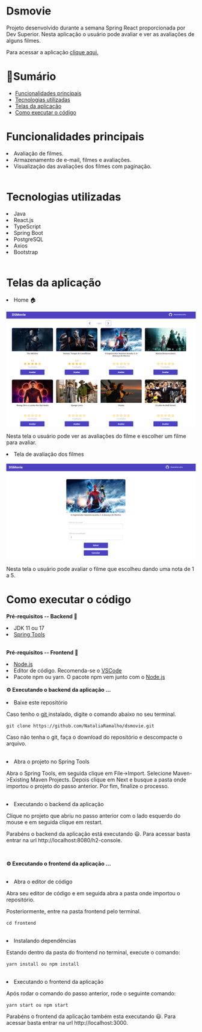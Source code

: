 # Dsmovie
Projeto desenvolvido durante a semana Spring React proporcionada por Dev Superior. Nesta aplicação o usuário pode avaliar e ver as avaliações de alguns filmes.
<p> Para acessar a aplicação <a href="https://dsmovie-java.netlify.app">clique aqui.</a> </p>


:mag_right:Sumário
=================
<!--ts-->
   * [Funcionalidades principais](#Funcionalidades-principais )
   * [Tecnologias utilizadas](#tecnologias-utilizadas)
   * [Telas da aplicação](#Telas-da-aplicação)
   * [Como executar o código](#como-executar-o-código)
<!--te-->

 # Funcionalidades principais 
<li> Avaliação de filmes. </li>
<li> Armazenamento de e-mail, filmes e avaliações. </li>
<li> Visualização das avaliações dos filmes com paginação. </li>
</br>

# Tecnologias utilizadas 
<li>Java</li>
<li>React.js</li>
<li>TypeScript</li>
<li>Spring Boot</li>
<li>PostgreSQL</li>
<li>Axios</li>
<li>Bootstrap</li>

</br>

# Telas da aplicação

<li> Home 🏠</li>
</br>
<img src= "https://github.com/NataliaRamalho/dsmovie/blob/main/Screens/Home.png"/>

<p> Nesta tela o usuário pode ver as avaliações do filme e escolher um filme para avaliar.</p>

<li> Tela de avaliação dos filmes </li>
</br>
<img src= "https://github.com/NataliaRamalho/dsmovie/blob/main/Screens/Form.png"/>

<p> Nesta tela o usuário pode avaliar o filme que escolheu dando uma nota de 1 a 5.</p>

# Como executar o código
<strong>  Pré-requisitos -- Backend 📌 </strong>
<li> JDK 11 ou 17</li>
<li> <a href="https://spring.io/tools" >Spring Tools</a></li>


</br>

<strong>  Pré-requisitos -- Frontend 📌 </strong>
<li> <a href="https://nodejs.org/en/" >Node.js </a>  </li>
<li> Editor de código. Recomenda-se o <a href="https://code.visualstudio.com/" >VSCode </a> </li>
<li> Pacote npm ou yarn. O pacote npm vem junto com o <a href="https://nodejs.org/en/" >Node.js </a> </li>

</br>
<strong> ⚙️ Executando o backend da aplicação ... </strong>
</br>
</br>
<li> Baixe este repositório </li>
<p>Caso tenho o <a href="https://git-scm.com/downloads" >git </a> instalado, digite o comando abaixo no seu terminal. </p>

`````
git clone https://github.com/NataliaRamalho/dsmovie.git
`````

<p>Caso não tenha o git, faça o download do repositório e descompacte o arquivo.</p>

</br>

<li> Abra o projeto no Spring Tools </li>
<p>Abra o Spring Tools, em seguida clique em File->Import. Selecione Maven->Existing Maven Projects. Depois clique em Next e busque a pasta onde importou o projeto do passo anterior. Por fim, finalize o processo.</p>
</br>

<li> Executando o backend da aplicação </li>
<p>Clique no projeto que abriu no passo anterior com o lado esquerdo do mouse e em seguida clique em restart. </p>

<p>Parabéns o backend da aplicação está executando 😃. Para acessar basta entrar na url http://localhost:8080/h2-console.</p>
</br>

<strong> ⚙️ Executando o frontend da aplicação ... </strong>
</br>
</br>
<li> Abra o editor de código</li>
<p>Abra seu editor de código e em seguida abra a pasta onde importou o repositório. </p>
<p>Posteriormente, entre na pasta frontend pelo terminal.</p>

```
cd frontend

```
</br>

<li> Instalando dependências</li>
<p>Estando dentro da pasta do frontend no terminal, execute o comando: </p>

```
yarn install ou npm install
```

</br>

<li> Executando o frontend da aplicação </li>
<p>Após rodar o comando do passo anterior, rode o seguinte comando: </p>

```
yarn start ou npm start
```

<p>Parabéns o frontend da aplicação também esta executando 😃. Para acessar basta entrar na url http://localhost:3000.</p>


